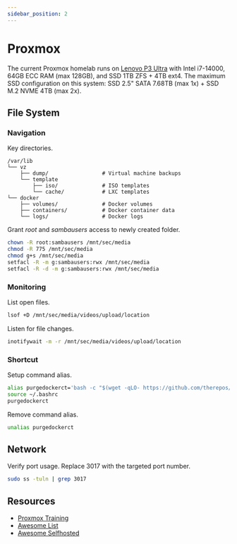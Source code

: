 ```yaml
---
sidebar_position: 2
---
```

# Proxmox

The current Proxmox homelab runs on [Lenovo P3 Ultra](https://www.youtube.com/watch?v=SSRAPUTpOic) with Intel i7-14000, 64GB ECC RAM (max 128GB), and SSD 1TB ZFS + 4TB ext4. The maximum SSD configuration on this system: SSD 2.5" SATA 7.68TB (max 1x) + SSD M.2 NVME 4TB (max 2x).

## File System

### Navigation
Key directories.

```
/var/lib
└── vz
    ├── dump/                 # Virtual machine backups
    └── template
        ├── iso/              # ISO templates
        └── cache/            # LXC templates
└── docker
    ├── volumes/              # Docker volumes
    ├── containers/           # Docker container data
    └── logs/                 # Docker logs
```

Grant _root_ and _sambausers_ access to newly created folder.

```bash
chown -R root:sambausers /mnt/sec/media
chmod -R 775 /mnt/sec/media
chmod g+s /mnt/sec/media
setfacl -R -m g:sambausers:rwx /mnt/sec/media
setfacl -R -d -m g:sambausers:rwx /mnt/sec/media
```

### Monitoring 

List open files.

```bash
lsof +D /mnt/sec/media/videos/upload/location
```

Listen for file changes.

```bash
inotifywait -m -r /mnt/sec/media/videos/upload/location
```

### Shortcut

Setup command alias.

```bash
alias purgedockerct='bash -c "$(wget -qLO- https://github.com/therepos/proxmox/raw/main/tools/purge-dockerct.sh)"'
source ~/.bashrc
purgedockerct
```

Remove command alias.

```bash
unalias purgedockerct
```

## Network

Verify port usage. Replace 3017 with the targeted port number.

```bash
sudo ss -tuln | grep 3017
```

## Resources

- [Proxmox Training](https://github.com/ondrejsika/proxmox-training)
- [Awesome List](https://github.com/sindresorhus/awesome)
- [Awesome Selfhosted](https://github.com/awesome-selfhosted/awesome-selfhosted)
